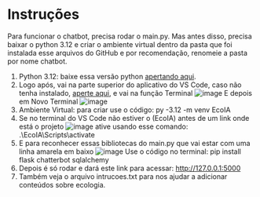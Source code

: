 # Instruções
Para funcionar o chatbot, precisa rodar o main.py. Mas antes disso, precisa baixar o python 3.12 e criar o ambiente virtual dentro da pasta que foi instalada esse arquivos do GitHub e por recomendação, renomeie a pasta por nome chatbot.
1. Python 3.12: baixe essa versão python [apertando aqui](https://www.python.org/downloads/release/python-3120/).
2. Logo após, vai na parte superior do aplicativo do VS Code, caso não tenha instalado, [aperte aqui](https://code.visualstudio.com/download), e vai na função Terminal
![image](https://github.com/user-attachments/assets/27569e8b-1ac0-4e7a-b600-ad85890bafc4)
E depois em Novo Terminal
![image](https://github.com/user-attachments/assets/c76451a6-8252-4808-91ad-cd31fe61fe9b)
4.  Ambiente Virtual: para criar use o código: py -3.12 -m venv EcoIA
5. Se no terminal do VS Code não estiver o (EcoIA) antes de um link onde está o projeto
![image](https://github.com/user-attachments/assets/64667b8a-891e-4f9c-a377-1f481c45ea4b)
ative usando esse comando: .\EcoIA\Scripts\activate
6. E para reconhecer essas bibliotecas do main.py que vai estar com uma linha amarela em baixo
![image](https://github.com/user-attachments/assets/4c9fe51d-0ec6-4c82-8e90-a0ef6c904661)
Use o código no terminal: pip install flask chatterbot sqlalchemy
7. Depois é só rodar e dará este link para acessar: http://127.0.0.1:5000
8. Também veja o arquivo intrucoes.txt para nos ajudar a adicionar conteúdos sobre ecologia.

